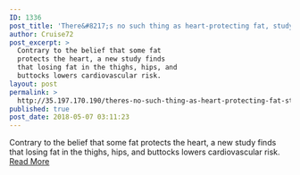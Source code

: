 ```yaml
---
ID: 1336
post_title: 'There&#8217;s no such thing as heart-protecting fat, study finds'
author: Cruise72
post_excerpt: >
  Contrary to the belief that some fat
  protects the heart, a new study finds
  that losing fat in the thighs, hips, and
  buttocks lowers cardiovascular risk.
layout: post
permalink: >
  http://35.197.170.190/theres-no-such-thing-as-heart-protecting-fat-study-finds/
published: true
post_date: 2018-05-07 03:11:23
---
```

Contrary to the belief that some fat protects the heart, a new study finds that losing fat in the thighs, hips, and buttocks lowers cardiovascular risk.<br/><a style="white-space: nowrap" href="https://www.medicalnewstoday.com/articles/321418.php" class="button purchase" rel="nofollow noopener" target="_blank">Read More</a>